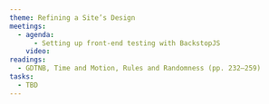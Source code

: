 ```yaml
---
theme: Refining a Site’s Design
meetings:
  - agenda:
      - Setting up front-end testing with BackstopJS
    video:
readings:
  - GDTNB, Time and Motion, Rules and Randomness (pp. 232–259)
tasks:
  - TBD
---
```

